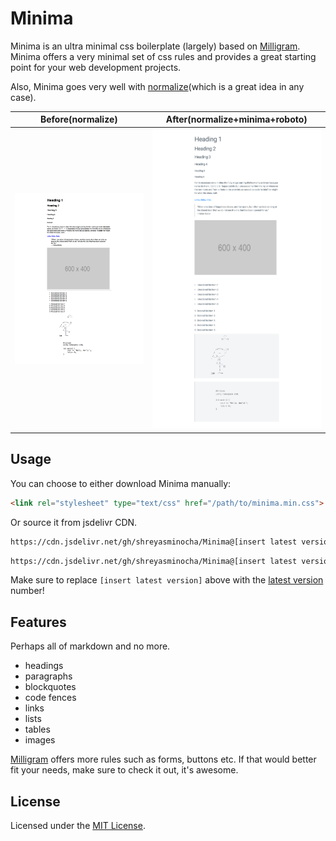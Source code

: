 # Minima

Minima is an ultra minimal css boilerplate (largely) based on [Milligram](http://milligram.io). Minima offers a very minimal set of css rules and provides a great starting point for your web development projects.

Also, Minima goes very well with [normalize](https://necolas.github.io/normalize.css/)(which is a great idea in any case).

| Before(normalize)                             | After(normalize+minima+roboto)          |
| --------------------------------------------- | --------------------------------------- |
| ![before minima](screenshots/sans-minima.png) | ![after minima](screenshots/minima.png) |

## Usage

You can choose to either download Minima manually:

```html
<link rel="stylesheet" type="text/css" href="/path/to/minima.min.css">
```

Or source it from jsdelivr CDN.

```html
https://cdn.jsdelivr.net/gh/shreyasminocha/Minima@[insert latest version]/dist/minima.min.css
```

```html
https://cdn.jsdelivr.net/gh/shreyasminocha/Minima@[insert latest version]/dist/minima.css
```

Make sure to replace `[insert latest version]` above with the [latest version](https://github.com/shreyasminocha/Minima/releases/latest) number!

## Features

Perhaps all of markdown and no more.

* headings
* paragraphs
* blockquotes
* code fences
* links
* lists
* tables
* images

[Milligram](http://milligram.io) offers more rules such as forms, buttons etc. If that would better fit your needs, make sure to check it out, it's awesome.

## License

Licensed under the [MIT License](https://shreyas.mit-license.org/2017).
